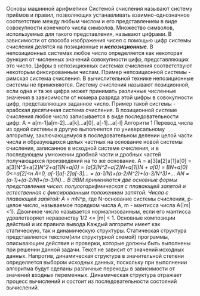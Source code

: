 Основы машинной арифметики
Системой счисления называют систему приёмов и правил, позволяющих устанавливать взаимно-однозначное соответствие между любым числом и его представлением в виде совокупности конечного числа символов. Множество символов, используемых для такого представления, называют цифрами. 
В зависимости от способа изображения чисел с помощью цифр системы счисления делятся на позиционные и ***непозиционные***. 
В непозиционных системах любое число определяется как некоторая функция от численных значений совокупности цифр, представляющих это число. Цифры в непозиционных системах счисления соответствуют некоторым фиксированным числам. Пример непозиционной системы - римская система счисления. В вычислительной технике непозиционные системы не применяются.
Систему счисления называют позиционной, если одна и та же цифра может принимать различные численные значения в зависимости от номера разряда этой цифры в совокупности цифр, представляющих заданное число. Пример такой системы - арабская десятичная система счисления. 
В позиционной системе счисления любое число записывается в виде последовательности цифр:
А = a[m-1]a[m-2]…a[k]…a[0], a[-1]…a[-l]
Алгоритм 1
Перевод числа из одной системы в другую выполняется по универсальному алгоритму, заключающемуся в последовательном делении целой части числа и образующихся целых частных на основание новой системы счисления, записанное в исходной системе счисления, и в последующем умножении дробной части и дробных частей получающихся произведений на то же основание.
А = а[3]a[2]a[1]a[0] = a[3]N^3+a[2]*N^2+a[1]N+a[0] = (a[3]N^2+a[2]N+a[1])N + a[0] = BN+a[0]
0<=a[2]<н
A=0, a[-1]a[-2]a[-3]… = (a-1/N)+(a-2/N^2)+(a-3/N^3)+...
AN = (a-1)+(a-2/N)+(a-3/N)…
В ЭВМ применяются две основные формы представления чисел: полулогарифмическая с плавающей запятой и естественная с фиксированным положением запятой.
Числа с плавающей запятой: А = m*N^p, где N-основание системы счисления, p-целое число, называемое порядком числа А, m - мантисса числа А(|m|<1).
Двоичное число называется нормализованным, если его мантисса удовлетворяет неравенству 1/2 <= |m| < 1.
Основные композиции действий и их правила вывода
Каждый алгоритм имеет как статическую, так и динамическую структуры. Статическая структура представляется текстом(или структурной схемой) программы, описывающим действия и проверки, которые должны быть выполнены при решении данной задачи. Текст не зависит от значений исходных данных. Напротив, динамическая структура в значительной степени определяется выбором исходных данных, поскольку при выполнении алгоритма будут сделаны различные переходы в зависимости от значений входных переменных. Динамическая структура отражает процесс вычислений и состоит из последовательности состояний вычислений.
